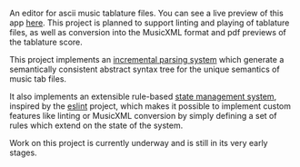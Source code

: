 An editor for ascii music tablature files. You can see a live preview of this app [here](https://tab-edit.github.io/tab-edit/).
This project is planned to support linting and playing of tablature files, as well as conversion into the MusicXML format and pdf previews of the tablature score.

This project implements an [incremental parsing system](https://github.com/tab-edit/tab-ast) which generate a semantically consistent abstract syntax tree for the unique semantics of music tab files.

It also implements an extensible rule-based [state management system](https://github.com/tab-edit/tab-state), inspired by the [eslint](https://github.com/eslint/eslint) project, which makes it possible to implement custom features like linting or MusicXML conversion by simply defining a set of rules which extend on the state of the system.

Work on this project is currently underway and is still in its very early stages.
